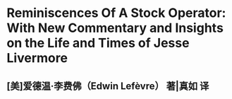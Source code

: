 # Reminiscences Of A Stock Operator: With New Commentary and Insights on the Life and Times of Jesse Livermore

## [美]爱德温·李费佛（Edwin Lefèvre） 著|真如 译

